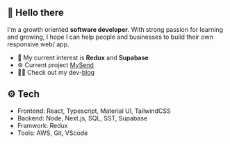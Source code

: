 

<!--

Here are some ideas to get you started:

- 🔭 I’m currently working on ...
- 🌱 I’m currently learning ...
- 👯 I’m looking to collaborate on ...
- 🤔 I’m looking for help with ...
- 💬 Ask me about ...
- 📫 How to reach me: ...
- 😄 Pronouns: ...
- ⚡ Fun fact: ...
-->

## 👋 Hello there
I'm a growth oriented **software developer**. With strong passion for learning and growing, I hope I can help people and businesses to build their own responsive web/ app.
- 🌱 My current interest is **Redux** and **Supabase**
- ⚙️ Current project [MySend](https://github.com/jjdevcha/mysend)
- 👩‍💻 Check out my dev-[blog](https://jjdevcha.github.io/)

## ⚙️ Tech
- Frontend: React, Typescript, Material UI, TailwindCSS
- Backend: Node, Next.js, SQL, SST, Supabase
- Framwork: Redux
- Tools: AWS, Git, VScode

